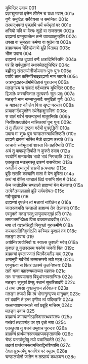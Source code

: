 युधिष्ठिर उवाच	001  
प्रज्ञाश्रुताभ्यां वृत्तेन शीलेन च यथा भवान्	001a  
गुणैः समुदितः सर्वैर्वयसा च समन्वितः	001c  
तस्माद्भवन्तं पृच्छामि धर्मं धर्मभृतां वर	001e  
क्षत्रियो यदि वा वैश्यः शूद्रो वा राजसत्तम	002a  
ब्राह्मण्यं प्राप्नुयात्केन तन्मे व्याख्यातुमर्हसि	002c  
तपसा वा सुमहता कर्मणा वा श्रुतेन वा	003a  
ब्राह्मण्यमथ चेदिच्छेत्तन्मे ब्रूहि पितामह	003c  
भीष्म उवाच	004  
ब्राह्मण्यं तात दुष्प्रापं वर्णैः क्षत्रादिभिस्त्रिभिः	004a  
परं हि सर्वभूतानां स्थानमेतद्युधिष्ठिर	004c  
बह्वीस्तु संसरन्योनीर्जायमानः पुनः पुनः	005a  
पर्याये तात कस्मिंश्चिद्ब्राह्मणो नाम जायते	005c  
अत्राप्युदाहरन्तीममितिहासं पुरातनम्	006a  
मतङ्गस्य च संवादं गर्दभ्याश्च युधिष्ठिर	006c  
द्विजातेः कस्यचित्तात तुल्यवर्णः सुतः प्रभुः	007a  
मतङ्गो नाम नाम्नाभूत्सर्वैः समुदितो गुणैः	007c  
स यज्ञकारः कौन्तेय पित्रा सृष्टः परन्तप	008a  
प्रायाद्गर्दभयुक्तेन रथेनेहाशुगामिना	008c  
स बालं गर्दभं राजन्वहन्तं मातुरन्तिके	009a  
निरविध्यत्प्रतोदेन नासिकायां पुनः पुनः	009c  
तं तु तीव्रव्रणं दृष्ट्वा गर्दभी पुत्रगृद्धिनी	010a  
उवाच मा शुचः पुत्र चण्डालस्त्वाधितिष्ठति	010c  
ब्राह्मणे दारुणं नास्ति मैत्रो ब्राह्मण उच्यते	011a  
आचार्यः सर्वभूतानां शास्ता किं प्रहरिष्यति	011c  
अयं तु पापप्रकृतिर्बाले न कुरुते दयाम्	012a  
स्वयोनिं मानयत्येष भावो भावं निगच्छति	012c  
एतच्छ्रुत्वा मतङ्गस्तु दारुणं रासभीवचः	013a  
अवतीर्य रथात्तूर्णं रासभीं प्रत्यभाषत	013c  
ब्रूहि रासभि कल्याणि माता मे येन दूषिता	014a  
कथं मां वेत्सि चण्डालं क्षिप्रं रासभि शंस मे	014c  
केन जातोऽस्मि चण्डालो ब्राह्मण्यं येन मेऽनशत्	015a  
तत्त्वेनैतन्महाप्राज्ञे ब्रूहि सर्वमशेषतः	015c  
गर्दभ्युवाच	016  
ब्राह्मण्यां वृषलेन त्वं मत्तायां नापितेन ह	016a  
जातस्त्वमसि चण्डालो ब्राह्मण्यं तेन तेऽनशत्	016c  
एवमुक्तो मतङ्गस्तु प्रत्युपायाद्गृहं प्रति	017a  
तमागतमभिप्रेक्ष्य पिता वाक्यमथाब्रवीत्	017c  
मया त्वं यज्ञसंसिद्धौ नियुक्तो गुरुकर्मणि	018a  
कस्मात्प्रतिनिवृत्तोऽसि कच्चिन्न कुशलं तव	018c  
मतङ्ग उवाच	019  
अयोनिरग्र्ययोनिर्वा यः स्यात्स कुशली भवेत्	019a  
कुशलं तु कुतस्तस्य यस्येयं जननी पितः	019c  
ब्राह्मण्यां वृषलाज्जातं पितर्वेदयतीह माम्	020a  
अमानुषी गर्दभीयं तस्मात्तप्स्ये तपो महत्	020c  
एवमुक्त्वा स पितरं प्रतस्थे कृतनिश्चयः	021a  
ततो गत्वा महारण्यमतप्यत महत्तपः	021c  
ततः सन्तापयामास विबुधांस्तपसान्वितः	022a  
मतङ्गः सुसुखं प्रेप्सुः स्थानं सुचरितादपि	022c  
तं तथा तपसा युक्तमुवाच हरिवाहनः	023a  
मतङ्ग तप्यसे किं त्वं भोगानुत्सृज्य मानुषान्	023c  
वरं ददानि ते हन्त वृणीष्व त्वं यदिच्छसि	024a  
यच्चाप्यवाप्यमन्यत्ते सर्वं प्रब्रूहि माचिरम्	024c  
मतङ्ग उवाच	025  
ब्राह्मण्यं कामयानोऽहमिदमारब्धवांस्तपः	025a  
गच्छेयं तदवाप्येह वर एष वृतो मया	025c  
एतच्छ्रुत्वा तु वचनं तमुवाच पुरन्दरः	026a  
ब्राह्मण्यं प्रार्थयानस्त्वमप्राप्यमकृतात्मभिः	026c  
श्रेष्ठं यत्सर्वभूतेषु तपो यन्नातिवर्तते	027a  
तदग्र्यं प्रार्थयानस्त्वमचिराद्विनशिष्यसि	027c  
देवतासुरमर्त्येषु यत्पवित्रं परं स्मृतम्	028a  
चण्डालयोनौ जातेन न तत्प्राप्यं कथञ्चन	028c  
